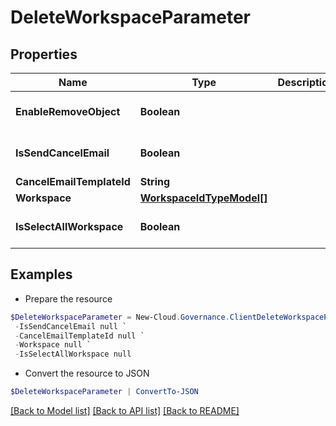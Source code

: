 # DeleteWorkspaceParameter
## Properties

Name | Type | Description | Notes
------------ | ------------- | ------------- | -------------
**EnableRemoveObject** | **Boolean** |  | [optional] [default to $false]
**IsSendCancelEmail** | **Boolean** |  | [optional] [default to $false]
**CancelEmailTemplateId** | **String** |  | [optional] 
**Workspace** | [**WorkspaceIdTypeModel[]**](WorkspaceIdTypeModel.md) |  | [optional] 
**IsSelectAllWorkspace** | **Boolean** |  | [optional] [default to $false]

## Examples

- Prepare the resource
```powershell
$DeleteWorkspaceParameter = New-Cloud.Governance.ClientDeleteWorkspaceParameter  -EnableRemoveObject null `
 -IsSendCancelEmail null `
 -CancelEmailTemplateId null `
 -Workspace null `
 -IsSelectAllWorkspace null
```

- Convert the resource to JSON
```powershell
$DeleteWorkspaceParameter | ConvertTo-JSON
```

[[Back to Model list]](../README.md#documentation-for-models) [[Back to API list]](../README.md#documentation-for-api-endpoints) [[Back to README]](../README.md)

